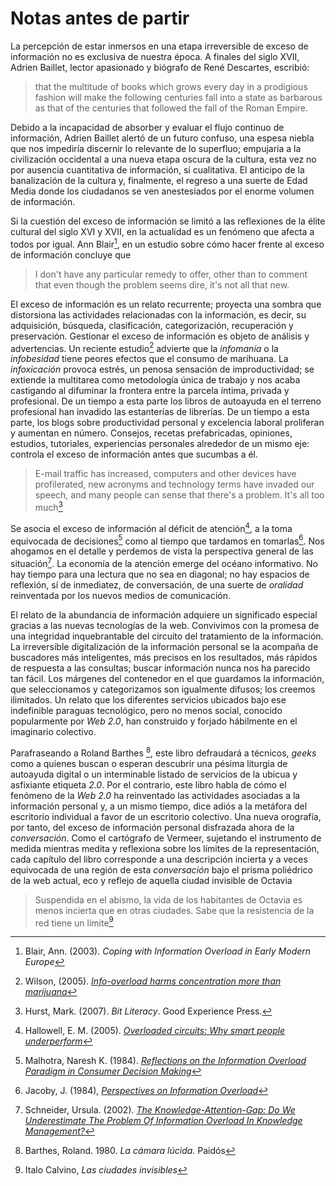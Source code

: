# Notas antes de partir 

La percepción de estar inmersos en una etapa irreversible de exceso de información no es exclusiva de nuestra época. A finales del siglo XVII, Adrien Baillet, lector apasionado y biógrafo de René Descartes, escribió:

>that the multitude of books which grows every day in a prodigious fashion will make the following centuries fall into a state as barbarous as that of the centuries that followed the fall of the Roman Empire.

Debido a la incapacidad de absorber y evaluar el flujo continuo de información, Adrien Baillet alertó de un futuro confuso, una espesa niebla que nos impediría discernir lo relevante de lo superfluo; empujaría a la civilización occidental a una nueva etapa oscura de la cultura, esta vez no por ausencia cuantitativa de información, sí cualitativa. El anticipo de la banalización de la cultura y, finalmente, el regreso a una suerte de Edad Media donde los ciudadanos se ven anestesiados por el enorme volumen de información.

Si la cuestión del exceso de información se limitó a las reflexiones de la élite cultural del siglo XVI y XVII, en la actualidad es un fenómeno que afecta a todos por igual. Ann Blair[^1], en un estudio sobre cómo hacer frente al exceso de información concluye que

>I don't have any particular remedy to offer, other than to comment that even though the problem seems dire, it's not all that new.

El exceso de información es un relato recurrente; proyecta una sombra que distorsiona las actividades relacionadas con la información, es decir, su adquisición, búsqueda, clasificación, categorización, recuperación y preservación. Gestionar el exceso de información es objeto de análisis y advertencias. Un reciente estudio[^2] advierte que la *infomanía* o la *infobesidad* tiene peores efectos que el consumo de marihuana. La *infoxicación* provoca estrés, un penosa sensación de improductividad; se extiende la multitarea como metodología única de trabajo y nos acaba castigando al difuminar la frontera entre la parcela íntima, privada y profesional. De un tiempo a esta parte los libros de autoayuda en el terreno profesional han invadido las estanterías de librerías. De un tiempo a esta parte, los blogs sobre productividad personal y excelencia laboral proliferan y aumentan en número. Consejos, recetas prefabricadas, opiniones, estudios, tutoriales, experiencias personales alrededor de un mismo eje: controla el exceso de información antes que sucumbas a él.

>E-mail traffic has increased, computers and other devices have profilerated, new acronyms and technology terms have invaded our speech, and many people can sense that there's a problem. It's all too much[^3]


Se asocia el exceso de información al déficit de atención[^4], a la toma equivocada de decisiones[^5] como al tiempo que tardamos en tomarlas[^6]. Nos ahogamos en el detalle y perdemos de vista la perspectiva general de las situación[^7]. La economía de la atención emerge del océano informativo. No hay tiempo para una lectura que no sea en diagonal; no hay espacios de reflexión, sí de inmediatez, de conversación, de una suerte de *oralidad* reinventada por los nuevos medios de comunicación.

El relato de la abundancia de información adquiere un significado especial gracias a las nuevas tecnologías de la web. Convivimos con la promesa de una integridad inquebrantable del circuito del tratamiento de la información. La irreversible digitalización de la información personal se la acompaña de buscadores más inteligentes, más precisos en los resultados, más rápidos de respuesta a las consultas; buscar información nunca nos ha parecido tan fácil. Los márgenes del contenedor en el que guardamos la información, que seleccionamos y categorizamos son igualmente difusos; los creemos ilimitados. Un relato que los diferentes servicios ubicados bajo ese indefinible paraguas tecnológico, pero no menos social, conocido popularmente por *Web 2.0*, han construido y forjado hábilmente en el imaginario colectivo. 

Parafraseando a Roland Barthes [^8], este libro defraudará a técnicos, *geeks* como a quienes buscan o esperan descubrir una pésima liturgia de autoayuda digital o un interminable listado  de servicios de la ubicua y asfixiante etiqueta *2.0*. Por el contrario, este libro habla de cómo el fenómeno de la *Web 2.0* ha reinventado las actividades asociadas a la información personal y, a un mismo tiempo, dice adiós a la metáfora del escritorio individual a favor de un escritorio colectivo. Una nueva orografía, por tanto, del exceso de información personal disfrazada ahora de la *conversación*. Como el cartógrafo de Vermeer, sujetando el instrumento de medida mientras medita y reflexiona sobre los límites de la representación, cada capítulo del libro corresponde a una descripción incierta y a veces equivocada de una región de esta *conversación* bajo el prisma poliédrico de la web actual, eco y reflejo de aquella ciudad invisible de Octavia

>Suspendida en el abismo, la vida de los habitantes de Octavia es menos incierta que en otras ciudades. Sabe que la resistencia de la red tiene un límite[^9]

[^1]: Blair, Ann. (2003). *Coping with Information Overload in Early Modern Europe*
[^2]: Wilson, (2005). *[Info-overload harms concentration more than marijuana](http://www.newscientist.com/article/mg18624973.400)*
[^3]: Hurst, Mark. (2007). *Bit Literacy*. Good Experience Press.
[^4]: Hallowell, E. M. (2005). *[Overloaded circuits: Why smart people underperform](http://tr.im/wSsS)*
[^5]: Malhotra, Naresh K. (1984). *[Reflections on the Information Overload Paradigm in Consumer Decision Making](http://www.jstor.org/pss/2488913)*
[^6]: Jacoby, J. (1984), *[Perspectives on Information Overload](http://www.jstor.org/pss/2488912)*
[^7]: Schneider, Ursula. (2002). *[The Knowledge-Attention-Gap: Do We Underestimate The Problem Of Information Overload In Knowledge Management?](http://www.jucs.org/jucs_8_5/the_knowledge_attention_gap/Schneider_U.html)*
[^8]: Barthes, Roland. 1980. *La cámara lúcida*. Paidós
[^9]: Italo Calvino, *Las ciudades invisibles*
